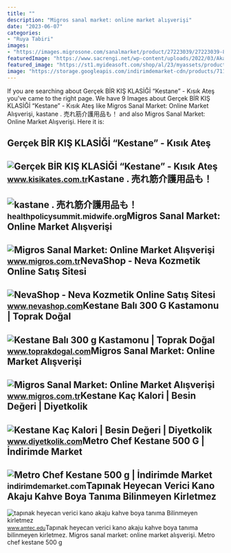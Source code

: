 ```yaml
---
title: ""
description: "Migros sanal market: online market alışverişi"
date: "2023-06-07"
categories:
- "Ruya Tabiri"
images:
- "https://images.migrosone.com/sanalmarket/product/27223039/27223039-812f48-1650x1650.jpg"
featuredImage: "https://www.sacrengi.net/wp-content/uploads/2022/03/Akaju-Kahve-Sac-Rengi-Modelleri.jpg"
featured_image: "https://st1.myideasoft.com/shop/al/23/myassets/products/778/8690057045004.jpg?revision=1556108739"
image: "https://storage.googleapis.com/indirimdemarket-cdn/products/711/12428/93771.jpg"
---
```


If you are searching about Gerçek BİR KIŞ KLASİĞİ “Kestane” - Kısık Ateş you've came to the right page. We have 9 Images about Gerçek BİR KIŞ KLASİĞİ “Kestane” - Kısık Ateş like Migros Sanal Market: Online Market Alışverişi, kastane . 売れ筋介護用品も！ and also Migros Sanal Market: Online Market Alışverişi. Here it is:

Gerçek BİR KIŞ KLASİĞİ “Kestane” - Kısık Ateş
---------------------------------------------

 ![Gerçek BİR KIŞ KLASİĞİ “Kestane” - Kısık Ateş](https://cdn.kisikates.com.tr/image-cache/cache/post_content/https---d3hfsg9j5ebb5.cloudfront.net/editor-image/Blog%2520G%25C3%25B6rseller/kestane4.jpg) <small>www.kisikates.com.tr</small>Kastane . 売れ筋介護用品も！
-------------------

 ![kastane . 売れ筋介護用品も！](https://cdn.kisikates.com.tr/image-cache/cache/post_content/https---d3hfsg9j5ebb5.cloudfront.net/editor-image/Blog%2520G%25C3%25B6rseller/kestane%2520a%25C4%259Fac%25C4%25B11.jpg) <small>healthpolicysummit.midwife.org</small>Migros Sanal Market: Online Market Alışverişi
---------------------------------------------

 ![Migros Sanal Market: Online Market Alışverişi](https://images.migrosone.com/sanalmarket/product/27223039/27223039-812f48-1650x1650.jpg) <small>www.migros.com.tr</small>NevaShop - Neva Kozmetik Online Satış Sitesi
--------------------------------------------

 ![NevaShop - Neva Kozmetik Online Satış Sitesi](https://st1.myideasoft.com/shop/al/23/myassets/products/778/8690057045004.jpg?revision=1556108739) <small>www.nevashop.com</small>Kestane Balı 300 G Kastamonu | Toprak Doğal
-------------------------------------------

 ![Kestane Balı 300 g Kastamonu | Toprak Doğal](https://www.toprakdogal.com/kestane-bali-300-g-bal-toprak-dogal-1195-31-O.jpg) <small>www.toprakdogal.com</small>Migros Sanal Market: Online Market Alışverişi
---------------------------------------------

 ![Migros Sanal Market: Online Market Alışverişi](https://images.migrosone.com/sanalmarket/product/07099127/kafkas-kestane-sekeri-cikolatali-280-g-534fda-1650x1650.jpg) <small>www.migros.com.tr</small>Kestane Kaç Kalori | Besin Değeri | Diyetkolik
----------------------------------------------

 ![Kestane Kaç Kalori | Besin Değeri | Diyetkolik](https://www.diyetkolik.com/site_media/media/nutrition_images/kestane.jpg) <small>www.diyetkolik.com</small>Metro Chef Kestane 500 G | İndirimde Market
-------------------------------------------

 ![Metro Chef Kestane 500 g | İndirimde Market](https://storage.googleapis.com/indirimdemarket-cdn/products/711/12428/93771.jpg) <small>indirimdemarket.com</small>Tapınak Heyecan Verici Kano Akaju Kahve Boya Tanıma Bilinmeyen Kirletmez
------------------------------------------------------------------------

 ![tapınak heyecan verici kano akaju kahve boya tanıma Bilinmeyen kirletmez](https://www.sacrengi.net/wp-content/uploads/2022/03/Akaju-Kahve-Sac-Rengi-Modelleri.jpg) <small>www.amtec.edu</small>Tapınak heyecan verici kano akaju kahve boya tanıma bilinmeyen kirletmez. Migros sanal market: online market alışverişi. Metro chef kestane 500 g
